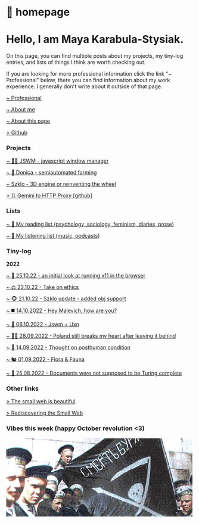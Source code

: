 # 🍁 homepage

# Hello, I am Maya Karabula-Stysiak.

On this page, you can find multiple posts about my projects, my tiny-log entries, and lists of things I think are worth checking out.

If you are looking for more professional information click the link "~ Professional" below, there you can find information about my work experience. I generally don't write about it outside of that page.

[~ Professional](professional.html)

[~ About me](about-me.html)

[~ About this page](about-this-page.html)

[> Github](https://github.com/mayakarabula)

### Projects

[~ 👩‍💻 JSWM - javascript window manager](jswm-javascript-window-manager.html)

[~ 🌱 Donica - semiautomated farming](donica-semiautomated-farming.html)

[~ Szklo - 3D engine or reinventing the wheel](szklo-3d-engine.html)

[> ♊️ Gemini to HTTP Proxy [github]](https://github.com/mayakarabula/gemini-proxy)

### Lists

[~ 📖 My reading list (psychology, sociology, feminism, diaries, prose)](reading-list.html)

[~ 🎹 My listening list (music, podcasts)](listening-list.html)

### Tiny-log

**2022**

[~ 👀 25.10.22 - an initial look at running x11 in the browser](jswm-xpra.html)

[~ ⚖️ 23.10.22 - Take on ethics](take-on-ethics.html)

[~ 🐵 21.10.22 - Szklo update - added obj support](szklo-obj.html)

[~ ◼️ 14.10.2022 - Hey Malevich, how are you?](malevich.html)

[~ 🐰 06.10.2022 - Jswm + Uxn](jswm-uxn.html)

[~ 🏳️‍⚧️ 28.09.2022 - Poland still breaks my heart after leaving it behind](poland-still-breaks-my-heart.html)

[~ 🤖 14.09.2022 - Thought on posthuman condition](posthuman-condition.html)

[~ 🐿 01.09.2022 - Flora & Fauna](flora-fauna.html)

[~ 💛 25.08.2022 - Documents were not supposed to be Turing complete](documents-were-not-supposed-to-be.html)

### Other links

[> The small web is beautiful](https://benhoyt.com/writings/the-small-web-is-beautiful/)

[> Rediscovering the Small Web](https://neustadt.fr/essays/the-small-web/)

### Vibes this week (happy October revolution <3)

![vibes and revolution](images/revolution.png)
